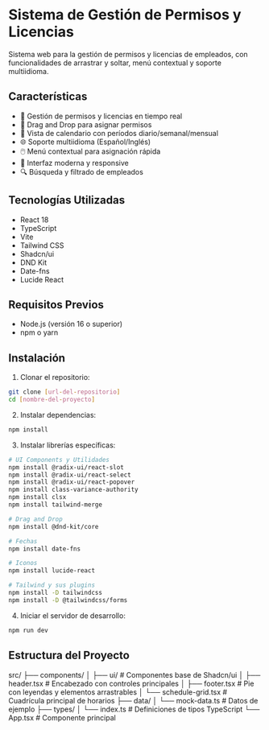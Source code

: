 # Sistema de Gestión de Permisos y Licencias

Sistema web para la gestión de permisos y licencias de empleados, con funcionalidades de arrastrar y soltar, menú contextual y soporte multiidioma.

## Características

- 🎯 Gestión de permisos y licencias en tiempo real
- 🔄 Drag and Drop para asignar permisos
- 📅 Vista de calendario con períodos diario/semanal/mensual
- 🌐 Soporte multiidioma (Español/Inglés)
- 🖱️ Menú contextual para asignación rápida
- 🎨 Interfaz moderna y responsive
- 🔍 Búsqueda y filtrado de empleados

## Tecnologías Utilizadas

- React 18
- TypeScript
- Vite
- Tailwind CSS
- Shadcn/ui
- DND Kit
- Date-fns
- Lucide React

## Requisitos Previos

- Node.js (versión 16 o superior)
- npm o yarn

## Instalación

1. Clonar el repositorio:

```bash
git clone [url-del-repositorio]
cd [nombre-del-proyecto]
```

2. Instalar dependencias:

```bash
npm install
```

3. Instalar librerías específicas:

```bash
# UI Components y Utilidades
npm install @radix-ui/react-slot
npm install @radix-ui/react-select
npm install @radix-ui/react-popover
npm install class-variance-authority
npm install clsx
npm install tailwind-merge

# Drag and Drop
npm install @dnd-kit/core

# Fechas
npm install date-fns

# Iconos
npm install lucide-react

# Tailwind y sus plugins
npm install -D tailwindcss
npm install -D @tailwindcss/forms
```

4. Iniciar el servidor de desarrollo:

```bash
npm run dev
```

## Estructura del Proyecto

src/
├── components/
│ ├── ui/ # Componentes base de Shadcn/ui
│ ├── header.tsx # Encabezado con controles principales
│ ├── footer.tsx # Pie con leyendas y elementos arrastrables
│ └── schedule-grid.tsx # Cuadrícula principal de horarios
├── data/
│ └── mock-data.ts # Datos de ejemplo
├── types/
│ └── index.ts # Definiciones de tipos TypeScript
└── App.tsx # Componente principal
